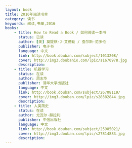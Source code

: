 ```yaml
---
layout: book
title: 2016年阅读书单
category: 读书
keywords: 阅读,书单,2016
books: 
    - title: How to Read a Book / 如何阅读一本书
      status: 已读
      author: [美] 莫提默·J·艾德勒 / 查尔斯·范多伦
      publisher: 电子书
      language: 中文
      link: http://book.douban.com/subject/1013208/
      cover: http://img3.doubanio.com/lpic/s1670978.jpg
      description:    
    - title: 机器学习
      status: 在读
      author: 周志华
      publisher: 清华大学出版社
      language: 中文
      link: http://book.douban.com/subject/26708119/          
      cover: http://img3.douban.com/lpic/s28382844.jpg
      description: 
    - title: 人类简史
      status: 在读
      author: 尤瓦尔·赫拉利 
      publisher: 中信出版社
      language: 中文
      link: http://book.douban.com/subject/25985021/          
      cover: http://img3.douban.com/lpic/s27814883.jpg
      description: 
---
```





     
  